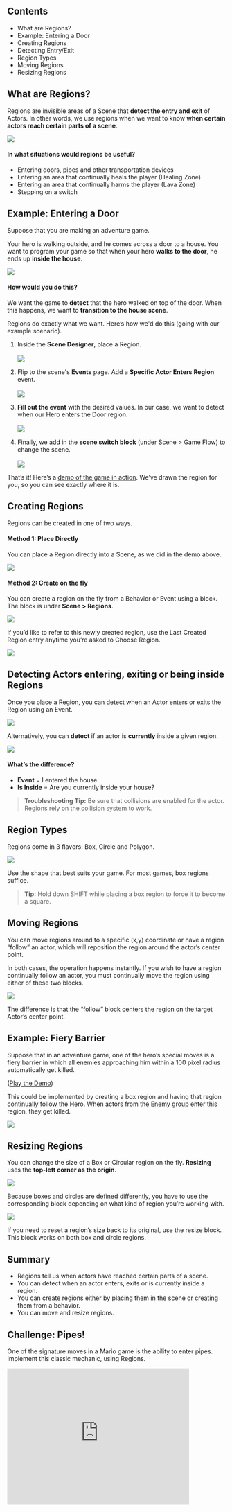 ## Contents

* What are Regions?
* Example: Entering a Door
* Creating Regions
* Detecting Entry/Exit
* Region Types
* Moving Regions
* Resizing Regions
 

## What are Regions?

Regions are invisible areas of a Scene that **detect the entry and exit** of Actors. In other words, we use regions when we want to know **when certain actors reach certain parts of a scene**.

![](http://static.stencyl.com/pedia2/ch4/regions/image09.png)

#### In what situations would regions be useful?

* Entering doors, pipes and other transportation devices
* Entering an area that continually heals the player (Healing Zone)
* Entering an area that continually harms the player (Lava Zone)
* Stepping on a switch


## Example: Entering a Door

Suppose that you are making an adventure game.

Your hero is walking outside, and he comes across a door to a house. You want to program your game so that when your hero **walks to the door**, he ends up **inside the house**.

![](http://static.stencyl.com/pedia2/ch4/regions/image12.png)
 
#### How would you do this?

We want the game to **detect** that the hero walked on top of the door. When this happens, we want to **transition to the house scene**.

Regions do exactly what we want. Here’s how we'd do this (going with our example scenario).

1. Inside the **Scene Designer**, place a Region.<br/><br/>![](http://static.stencyl.com/pedia2/ch4/regions/image06.png)<br/>

2. Flip to the scene's **Events** page. Add a **Specific Actor Enters Region** event.<br/><br/>![](http://static.stencyl.com/pedia2/ch4/regions/image04.png)<br/>

3. **Fill out the event** with the desired values. In our case, we want to detect when our Hero enters the Door region.<br/><br/>![](http://static.stencyl.com/pedia2/ch4/regions/image03.png)<br/>

4. Finally, we add in the **scene switch block** (under Scene > Game Flow) to change the scene.<br/><br/>![](http://static.stencyl.com/pedia2/ch4/regions/image13.png)

That’s it! Here’s a [demo of the game in action](http://dl.dropbox.com/u/2769678/region-1.swf). We’ve drawn the region for you, so you can see exactly where it is.


## Creating Regions

Regions can be created in one of two ways.

#### Method 1: Place Directly
You can place a Region directly into a Scene, as we did in the demo above.

![](http://static.stencyl.com/pedia2/ch4/regions/image06.png)

#### Method 2: Create on the fly
You can create a region on the fly from a Behavior or Event using a block. The block is under **Scene > Regions**.

![](http://static.stencyl.com/pedia2/ch4/regions/image14.png)

If you’d like to refer to this newly created region, use the Last Created Region entry anytime you’re asked to Choose Region.

![](http://static.stencyl.com/pedia2/ch4/regions/image10.png)

 
## Detecting Actors entering, exiting or being inside Regions

Once you place a Region, you can detect when an Actor enters or exits the Region using an Event.

![](http://static.stencyl.com/pedia2/ch4/regions/image03.png)

Alternatively, you can **detect** if an actor is **currently** inside a given region.

![](http://static.stencyl.com/pedia2/ch4/regions/image07.png)

#### What’s the difference?

* **Event** = I entered the house.
* **Is Inside** = Are you currently inside your house?

> **Troubleshooting Tip:** Be sure that collisions are enabled for the actor. Regions rely on the collision system to work.


## Region Types

Regions come in 3 flavors: Box, Circle and Polygon.

![](http://static.stencyl.com/pedia2/ch4/regions/image01.png)

Use the shape that best suits your game. For most games, box regions suffice.

> **Tip:** Hold down SHIFT while placing a box region to force it to become a square.


## Moving Regions

You can move regions around to a specific (x,y) coordinate or have a region “follow” an actor, which will reposition the region around the actor’s center point.

In both cases, the operation happens instantly. If you wish to have a region continually follow an actor, you must continually move the region using either of these two blocks.

![](http://static.stencyl.com/pedia2/ch4/regions/image16.png)

The difference is that the “follow” block centers the region on the target Actor’s center point.

 
## Example: Fiery Barrier

Suppose that in an adventure game, one of the hero’s special moves is a fiery barrier in which all enemies approaching him within a 100 pixel radius automatically get killed.

([Play the Demo](http://dl.dropbox.com/u/2769678/RegionsDemo.swf))

This could be implemented by creating a box region and having that region continually follow the Hero. When actors from the Enemy group enter this region, they get killed.

![](http://static.stencyl.com/pedia2/ch4/regions/image00.png)

 
## Resizing Regions

You can change the size of a Box or Circular region on the fly. **Resizing** uses the **top-left corner as the origin**.

![](http://static.stencyl.com/pedia2/ch4/regions/image05.png)

Because boxes and circles are defined differently, you have to use the corresponding block depending on what kind of region you’re working with.

![](http://static.stencyl.com/pedia2/ch4/regions/image15.png)

If you need to reset a region’s size back to its original, use the resize block. This block works on both box and circle regions.


## Summary

* Regions tell us when actors have reached certain parts of a scene.
* You can detect when an actor enters, exits or is currently inside a region.
* You can create regions either by placing them in the scene or creating them from a behavior.
* You can move and resize regions.
 

## Challenge: Pipes!

One of the signature moves in a Mario game is the ability to enter pipes. Implement this classic mechanic, using Regions.

<embed allowscriptaccess="never" height="315" loop="true" play="true" quality="high" src="http://www.youtube.com/v/ZX-mEw6YmDM?version=3&amp;hl=en_US" type="application/x-shockwave-flash" width="420">
